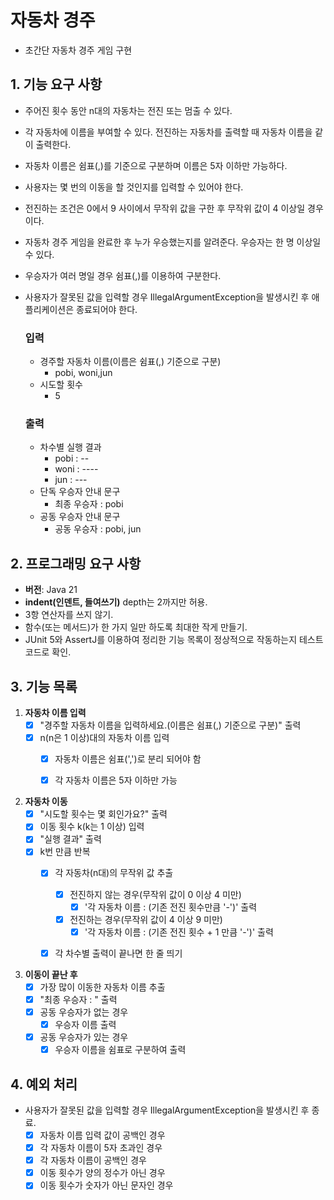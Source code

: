 # 자동차 경주
- 초간단 자동차 경주 게임 구현


## 1. 기능 요구 사항
- 주어진 횟수 동안 n대의 자동차는 전진 또는 멈출 수 있다.
- 각 자동차에 이름을 부여할 수 있다. 전진하는 자동차를 출력할 때 자동차 이름을 같이 출력한다.
- 자동차 이름은 쉼표(,)를 기준으로 구분하며 이름은 5자 이하만 가능하다.
- 사용자는 몇 번의 이동을 할 것인지를 입력할 수 있어야 한다.
- 전진하는 조건은 0에서 9 사이에서 무작위 값을 구한 후 무작위 값이 4 이상일 경우이다.
- 자동차 경주 게임을 완료한 후 누가 우승했는지를 알려준다. 우승자는 한 명 이상일 수 있다.
- 우승자가 여러 명일 경우 쉼표(,)를 이용하여 구분한다.
- 사용자가 잘못된 값을 입력할 경우 IllegalArgumentException을 발생시킨 후 애플리케이션은 종료되어야 한다.

  ### 입력
    - 경주할 자동차 이름(이름은 쉼표(,) 기준으로 구분)
      - pobi, woni,jun
    - 시도할 횟수
      - 5

  ### 출력
    - 차수별 실행 결과
        - pobi : --
        - woni : ---- 
        - jun : ---
    - 단독 우승자 안내 문구
      - 최종 우승자 : pobi
    - 공동 우승자 안내 문구
      - 공동 우승자 : pobi, jun

## 2. 프로그래밍 요구 사항
- **버전**: Java 21
- **indent(인덴트, 들여쓰기)** depth는 2까지만 허용.
- 3항 연산자를 쓰지 않기.
- 함수(또는 메서드)가 한 가지 일만 하도록 최대한 작게 만들기.
- JUnit 5와 AssertJ를 이용하여 정리한 기능 목록이 정상적으로 작동하는지 테스트 코드로 확인.

## 3. 기능 목록
1) **자동차 이름 입력**
    - [x] "경주할 자동차 이름을 입력하세요.(이름은 쉼표(,) 기준으로 구분)" 출력
    - [x] n(n은 1 이상)대의 자동차 이름 입력
      - [x] 자동차 이름은 쉼표(',')로 분리 되어야 함
      - [x] 각 자동차 이름은 5자 이하만 가능


2) **자동차 이동**
    - [x] "시도할 횟수는 몇 회인가요?" 출력
    - [x] 이동 횟수 k(k는 1 이상) 입력
    - [x] "실행 결과" 출력
    - [x] k번 만큼 반복
      - [x] 각 자동차(n대)의 무작위 값 추출
        - [x] 전진하지 않는 경우(무작위 값이 0 이상 4 미만)
          - [x] '각 자동차 이름 : (기존 전진 횟수만큼 '-')' 출력
        - [x] 전진하는 경우(무작위 값이 4 이상 9 미만)
          - [x] '각 자동차 이름 : (기존 전진 횟수 + 1 만큼 '-')' 출력
      - [x] 각 차수별 출력이 끝나면 한 줄 띄기


3) **이동이 끝난 후**
    - [x] 가장 많이 이동한 자동차 이름 추출
    - [x] "최종 우승자 : " 출력
    - [x] 공동 우승자가 없는 경우
      - [x] 우승자 이름 출력
    - [x] 공동 우승자가 있는 경우
      - [x] 우승자 이름을 쉼표로 구분하여 출력

## 4. 예외 처리
- 사용자가 잘못된 값을 입력할 경우 IllegalArgumentException을 발생시킨 후 종료.
    - [x] 자동차 이름 입력 값이 공백인 경우
    - [x] 각 자동차 이름이 5자 초과인 경우
    - [x] 각 자동차 이름이 공백인 경우
    - [x] 이동 횟수가 양의 정수가 아닌 경우
    - [x] 이동 횟수가 숫자가 아닌 문자인 경우
